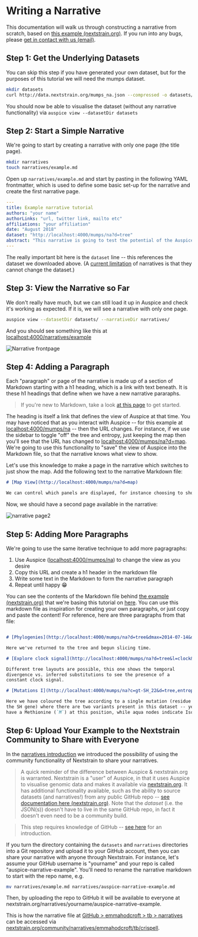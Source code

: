 # Writing a Narrative


This documentation will walk us through constructing a narrative from scratch, based on [this example (nextstrain.org)](https://nextstrain.org/narratives/intro-to-narratives).
If you run into any bugs, please [get in contact with us (email)](mailto:hello@nextstrain.org).

## Step 1: Get the Underlying Datasets

You can skip this step if you have generated your own dataset, but for the purposes of this tutorial we will need the mumps dataset.

```bash
mkdir datasets
curl http://data.nextstrain.org/mumps_na.json --compressed -o datasets/mumps_na.json
```

You should now be able to visualise the dataset (without any narrative functionality) via `auspice view --datasetDir datasets`

## Step 2: Start a Simple Narrative

We're going to start by creating a narrative with only one page (the title page).

```bash
mkdir narratives
touch narratives/example.md
```

Open up `narratives/example.md` and start by pasting in the following YAML frontmatter, which is used to define some basic set-up for the narrative and create the first narrative page.

```yaml
---
title: Example narrative tutorial
authors: "your name"
authorLinks: "url, twitter link, mailto etc"
affiliations: "your affiliation"
date: "August 2018"
dataset: "http://localhost:4000/mumps/na?d=tree"
abstract: "This narrative is going to test the potential of the Auspice narrative functionality using the publicly available North American mumps dataset."
---
```

The really important bit here is the `dataset` line -- this references the dataset we downloaded above.
(A [current limitation](../guides/communicate/narratives-intro.html#known-bugs-limitations) of narratives is that they cannot change the dataset.)


## Step 3: View the Narrative so Far

We don't really have much, but we can still load it up in Auspice and check it's working as expected. If it is, we will see a narrative with only one page.
```bash
auspice view --datasetDir datasets/ --narrativeDir narratives/
```
And you should see something like this at [localhost:4000/narratives/example](http://localhost:4000/narratives/example)

![Narrative frontpage](../assets/narrative-tutorial-p1.png)


## Step 4: Adding a Paragraph

Each "paragraph" or page of the narrative is made up of a section of Markdown starting with a h1 heading, which is a link with text beneath.
It is these h1 headings that define when we have a new narrative pararaphs.

> If you're new to Markdown, take a look [at this page](https://github.com/adam-p/markdown-here/wiki/Markdown-Cheatsheet) to get started.

The heading is itself a link that defines the view of Auspice at that time.
You may have noticed that as you interact with Auspice -- for this example at [localhost:4000/mumps/na](http://localhost:4000/mumps/na) -- then the URL changes.
For instance, if we use the sidebar to toggle "off" the tree and entropy, just keeping the map then you'll see that the URL has changed to [localhost:4000/mumps/na?d=map](http://localhost:4000/mumps/na?d=map).
We're going to use this functionality to "save" the view of Auspice into the Markdown file, so that the narrative knows what view to show.

Let's use this knowledge to make a page in the narrative which switches to just show the map.
Add the following text to the narrative Markdown file:

```md
# [Map View](http://localhost:4000/mumps/na?d=map)

We can control which panels are displayed, for instance choosing to show only the map.

```

Now, we should have a second page available in the narrative:

![narrative page2](../assets/narrative-tutorial-p2.png)



## Step 5: Adding More Paragraphs

We're going to use the same iterative technique to add more pagragraphs:
1. Use Auspice ([localhost:4000/mumps/na](http://localhost:4000/mumps/na)) to change the view as you desire
2. Copy this URL and create a h1 header in the markdown file
3. Write some text in the Markdown to form the narrative paragraph
4. Repeat until happy 😁

You can see the contents of the Markdown file behind [the example (nextstrain.org)](https://nextstrain.org/narratives/intro-to-narratives) that we're basing this tutorial on [here](https://raw.githubusercontent.com/nextstrain/narratives/master/intro-to-narratives.md).
You can use this markdown file as inspiration for creating your own paragraphs, or just copy and paste the content!
For reference, here are three paragraphs from that file:

```md

# [Phylogenies](http://localhost:4000/mumps/na?d=tree&dmax=2014-07-14&dmin=2012-03-30&p=full)

Here we've returned to the tree and begun slicing time.

# [Explore clock signal](http://localhost:4000/mumps/na?d=tree&l=clock&p=full)

Different tree layouts are possible, this one shows the temporal
divergence vs. inferred substitutions to see the presence of a
constant clock signal.

# [Mutations I](http://localhost:4000/mumps/na?c=gt-SH_22&d=tree,entropy&p=full)

Here we have coloured the tree according to a single mutation (residue 22 in
the SH gene) where there are two variants present in this dataset -- yellow tips
have a Methionine (`M`) at this position, while aqua nodes indicate Isoleucine (`I`).

```


## Step 6: Upload Your Example to the Nextstrain Community to Share with Everyone

In the [narratives introduction](../guides/communicate/narratives-intro.html#sharing-narratives) we introduced the possibility of using the community functionality of Nextstrain to share your narratives.


> A quick reminder of the difference between Auspice & nextstrain.org is warranted.
Nextstrain is a "user" of Auspice, in that it uses Auspice to visualise genomic data and makes it available via [nextstrain.org](https://nextstrain.org).
It has additional functionality available, such as the ability to source datasets (and narratives!) from any public GitHub repo -- [see documentation here (nextstrain.org)](https://nextstrain.org/docs/contributing/community-builds).
Note that the _dataset_ (i.e. the JSON(s)) doesn't have to live in the same GitHub repo, in fact it doesn't even need to be a community build.


> This step requires knowledge of GitHub -- [see here](https://guides.github.com/activities/hello-world/) for an introduction.

If you turn the directory containing the `datasets` and `narratives` directories into a Git repository and upload it to your GitHub account, then you can share your narrative with anyone through Nextstrain.
For instance, let's assume your GitHub username is "yourname" and your repo is called "auspice-narrative-example". You'll need to rename the narrative markdown to start with the repo name, e.g.
```bash
mv narratives/example.md narratives/auspice-narrative-example.md
```
Then, by uploading the repo to GitHub it will be available to everyone at nextstrain.org/narratives/yourname/auspice-narrative-example.


This is how the narrative file at [GitHub > emmahodcroft > tb > narratives](https://github.com/emmahodcroft/tb/blob/master/narratives/tb_crispell.md) can be accessed via [nextstrain.org/community/narratives/emmahodcroft/tb/crispell](https://nextstrain.org/community/narratives/emmahodcroft/tb/crispell).
